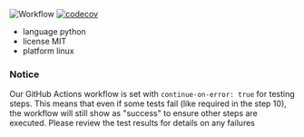![Workflow](https://github.com/DFY-NCSU/ABeautifulRepo/actions/workflows/python-app.yml/badge.svg)
[![codecov](https://codecov.io/gh/DFY-NCSU/ABeautifulRepo/graph/badge.svg?token=R5ERFINN0D)](https://codecov.io/gh/DFY-NCSU/ABeautifulRepo)

- language python
- license MIT
- platform linux

### **Notice**

Our GitHub Actions workflow is set with `continue-on-error: true` for testing steps. This means that even if some tests fail (like required in the step 10), the workflow will still show as "success" to ensure other steps are executed. Please review the test results for details on any failures
